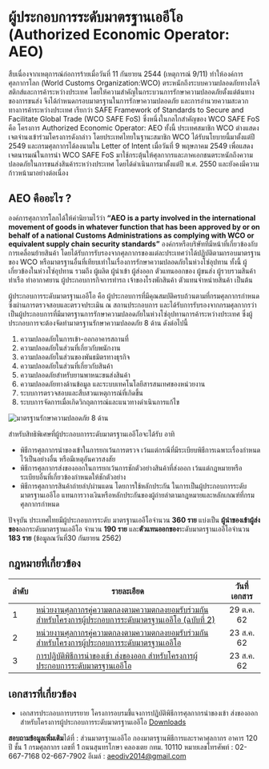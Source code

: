 
ผู้ประกอบการระดับมาตรฐานเออีโอ (Authorized Economic Operator: AEO)
===

สืบเนื่องจากเหตุการณ์ก่อการร้ายเมื่อวันที่ 11 กันยายน 2544 (เหตุการณ์ 9/11) ทำให้องค์การศุลกากรโลก (World Customs Organization:WCO) ตระหนักถึงระบบความปลอดภัยทางโลจิสติกส์และการค้าระหว่างประเทศ โดยให้ความสำคัญในกระบวนการรักษาความปลอดภัยตั้งแต่ต้นทางของการขนส่ง จึงได้กำหนดกรอบมาตรฐานในการรักษาความปลอดภัย และการอำนวยความสะดวกทางการค้าระหว่างประเทศ เรียกว่า SAFE Framework of Standards to Secure and Facilitate Global Trade (WCO SAFE FoS) ซึ่งหนึ่งในกลไกสำคัญของ WCO SAFE FoS คือ โครงการ Authorized Economic Operator: AEO ทั้งนี้ ประเทศสมาชิก WCO ต่างแสดงเจตจำนงเข้าร่วมโครงการดังกล่าว โดยประเทศไทยในฐานะสมาชิก WCO ได้รับนโยบายนี้มาตั้งแต่ปี 2549 และกรมศุลกากรได้ลงนามใน Letter of Intent เมื่อวันที่ 9 พฤษภาคม 2549 เพื่อแสดงเจตนารมณ์ในการนำ WCO SAFE FoS มาใช้กระตุ้นให้ศุลกากรและภาคเอกชนตระหนักถึงความปลอดภัยในการขนส่งสินค้าระหว่างประเทศ โดยได้ดำเนินการมาตั้งแต่ปี พ.ศ. 2550 และยังคงมีความก้าวหน้ามาอย่างต่อเนื่อง
  
## AEO คืออะไร ?

องค์การศุลกากรโลกได้ให้คำนิยามไว้ว่า **“AEO is a party involved in the international movement of goods in whatever function that has been approved by or on behalf of a national Customs Administrations as complying with WCO or equivalent supply chain security standards”** องค์กรหรือบริษัทที่มีหน้าที่เกี่ยวข้องกับการเคลื่อนย้ายสินค้า โดยได้รับการรับรองจากศุลกากรของแต่ละประเทศว่าได้ปฏิบัติตามกรอบมาตรฐานของ WCO หรือมาตรฐานอื่นที่เทียบเท่าในเรื่องการรักษาความปลอดภัยในห่วงโซ่อุปทาน ทั้งนี้ ผู้เกี่ยวข้องในห่วงโซ่อุปทาน รวมถึง ผู้ผลิต ผู้นำเข้า ผู้ส่งออก ตัวแทนออกของ ผู้ขนส่ง ผู้รวบรวมสินค้า ท่าเรือ ท่าอากาศยาน ผู้ประกอบการกิจการท่ารถ เจ้าของโรงพักสินค้า ตัวแทนจำหน่ายสินค้า เป็นต้น

ผู้ประกอบการระดับมาตรฐานเออีโอ คือ ผู้ประกอบการที่มีคุณสมบัติครบถ้วนตามที่กรมศุลกากรกำหนด ซึ่งผ่านการตรวจสอบและตรวจประเมิน ณ สถานประกอบการ และได้รับการรับรองจากกรมศุลกากรว่าเป็นผู้ประกอบการที่มีมาตรฐานการรักษาความปลอดภัยในห่วงโซ่อุปทานการค้าระหว่างประเทศ ซึ่งผู้ประกอบการจะต้องจัดทำมาตรฐานรักษาความปลอดภัย 8 ด้าน ดังต่อไปนี้

1. ความปลอดภัยในการเข้า-ออกอาคารสถานที่
2. ความปลอดภัยในส่วนที่เกี่ยวกับพนักงาน
3. ความปลอดภัยในส่วนของพันธมิตรทางธุรกิจ
4. ความปลอดภัยในส่วนที่เกี่ยวกับสินค้า
5. ความปลอดภัยสำหรับยานพาหนะขนส่งสินค้า
6. ความปลอดภัยทางด้านข้อมูล และระบบเทคโนโลยีสารสนเทศของหน่วยงาน
7. ระบบการตรวจสอบและสืบสวนเหตุการณ์ที่เกิดขึ้น
8. ระบบการจัดการเมื่อเกิดวิกฤตการณ์และแนวทางดำเนินการแก้ไข

![มาตรฐานรักษาความปลอดภัย 8 ด้าน](http://aeo.customs.go.th/data_files/27550f638db1f32374d4c52b235a59bb.jpg)


สำหรับสิทธิพิเศษที่ผู้ประกอบการระดับมาตรฐานเออีโอจะได้รับ อาทิ

- พิธีการศุลกากรนำของเข้าในการยกเว้นการตรวจ เว้นแต่กรณีที่มีระเบียบพิธีการเฉพาะเรื่องกำหนดไว้เป็นอย่างอื่น หรือมีเหตุอันควรสงสัย
- พิธีการศุลกากรส่งของออกในการยกเว้นการชักตัวอย่างสินค้าที่ส่งออก เว้นแต่กฎหมายหรือระเบียบอื่นที่เกี่ยวข้องกำหนดให้ชักตัวอย่าง
- พิธีการศุลกากรสินค้าถ่ายลำ/ผ่านแดน โดยการใช้หลักประกัน ในการเป็นผู้ประกอบการระดับมาตรฐานเออีโอ แทนการวางเงินหรือหลักประกันของผู้ถ่ายลำตามกฎหมายและหลักเกณฑ์ที่กรมศุลกากรกำหนด

ปัจจุบัน ประเทศไทยมีผู้ประกอบการระดับ มาตรฐานเออีโอจำนวน **360 ราย** แบ่งเป็น **ผู้นำของเข้าผู้ส่งของ**ออกระดับมาตรฐานเออีโอ จำนวน **190 ราย** และ**ตัวแทนออกของ**ระดับมาตรฐานเออีโอจำนวน **183 ราย** (ข้อมูลณวันที่30 กันยายน 2562)

## กฎหมายที่เกี่ยวข้อง

|ลำดับ|	รายละเอียด|	วันที่เอกสาร|
|--|----------------|:-------------:|
|1| [หน่วยงานศุลกากรคู่ความตกลงตามความตกลงยอมรับร่วมกัน สำหรับโครงการผู้ประกอบการระดับมาตรฐานเออีโอ (ฉบับที่ 2)](http://aeo.customs.go.th/cont_strc_announce.php?lang=th&top_menu=menu_homepage&current_id=14232b324147505f46)|	29 ต.ค. 62|	
|2 |[หน่วยงานศุลกากรคู่ความตกลงตามความตกลงยอมรับร่วมกัน สำหรับโครงการผู้ประกอบการระดับมาตรฐานเออีโอ](http://aeo.customs.go.th/cont_strc_announce.php?lang=th&top_menu=menu_homepage&current_id=14232b324146505f46)|23 ส.ค. 62|
|3 |[การปฏิบัติพิธีการนำของเข้า ส่งของออก สำหรับโครงการผู้ประกอบการระดับมาตรฐานเออีโอ](http://aeo.customs.go.th/cont_strc_announce.php?lang=th&top_menu=menu_homepage&current_id=14232b324146505e4e)	|23 ส.ค. 62|	


## เอกสารที่เกี่ยวข้อง
- เอกสารประกอบการบรรยาย โครงการอบรมชี้แจงการปฏิบัติพิธีการศุลกากรนำของเข้า ส่งของออก สำหรับโครงการผู้ประกอบการระดับมาตรฐานเออีโอ [Downloads](https://drive.google.com/file/d/1-o94dmo0yd5dyUis0MoiOvnPERW23PqM/view)


**สอบถามข้อมูลเพิ่มเติม**ได้ที่ : ส่วนมาตรฐานเออีโอ
กองมาตรฐานพิธีการและราคาศุลกากร อาคาร 120 ปี ชั้น 1
กรมศุลกากร เลขที่ 1 ถนนสุนทรโกษา คลองเตย กทม. 10110
หมายเลขโทรศัพท์ : 02-667-7168 02-667-7902
อีเมล์ : aeodiv2014@gmail.com

<!--stackedit_data:
eyJoaXN0b3J5IjpbLTE2MDc4MDU5ODYsMTQ5MzA5OTMxMiwyMT
EzNjI1NjQzLDIwODc4NTQ5NzgsNjU5OTM0MDc0LC0xMTYwMzE2
NzI5LDczMDk5ODExNl19
-->